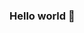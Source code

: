 ### Hello world 👋

<!--
**kentsbrockman/kentsbrockman** is a ✨ _special_ ✨ repository because its `README.md` (this file) appears on your GitHub profile.

[](

I'm a fullstack web developer based in Paris, France.
About me
🎒 I'm currently learning ReactJS at [The Hacking Project](https://www.thehackingproject.org/) bootcamp.
❤️ I'm working with Ruby on Rails for over a year
🏢 Before I started dreaming about lines of code, I worked as a customer success manager (and had no idea what a commit was).

Tech Stack
Ruby on Rails | Rspec | PostgreSQL
Javascript ES6 | ReactJS
HTML | CSS | Bootstrap
Git | VSCode | Docker | Heroku | CircleCI
📬 Reach out to me on [Linkedin](https://www.linkedin.com/in/quentin-plaud-5416b814b/)

- 👯 I’m looking to collaborate on ...

- ⚡ Fun fact: ...


